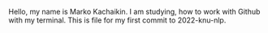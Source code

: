 Hello, my name is Marko Kachaikin.
I am studying, how to work with Github with my terminal.
This is file for my first commit to 2022-knu-nlp.

